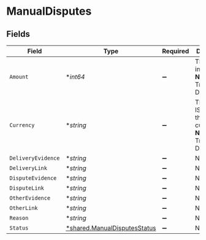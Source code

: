 # ManualDisputes


## Fields

| Field                                                                         | Type                                                                          | Required                                                                      | Description                                                                   | Example                                                                       |
| ----------------------------------------------------------------------------- | ----------------------------------------------------------------------------- | ----------------------------------------------------------------------------- | ----------------------------------------------------------------------------- | ----------------------------------------------------------------------------- |
| `Amount`                                                                      | **int64*                                                                      | :heavy_minus_sign:                                                            | The amount in cents. **Nullable** for Transactions Details.                   | 754                                                                           |
| `Currency`                                                                    | **string*                                                                     | :heavy_minus_sign:                                                            | The 3-digit ISO code for the currency. **Nullable** for Transactions Details. | USD                                                                           |
| `DeliveryEvidence`                                                            | **string*                                                                     | :heavy_minus_sign:                                                            | N/A                                                                           | Delivery Evidence                                                             |
| `DeliveryLink`                                                                | **string*                                                                     | :heavy_minus_sign:                                                            | N/A                                                                           | https://mystore.com/delivery/234563245                                        |
| `DisputeEvidence`                                                             | **string*                                                                     | :heavy_minus_sign:                                                            | N/A                                                                           | Dispute Evidence                                                              |
| `DisputeLink`                                                                 | **string*                                                                     | :heavy_minus_sign:                                                            | N/A                                                                           | https://mystore.com/receipts/234563245                                        |
| `OtherEvidence`                                                               | **string*                                                                     | :heavy_minus_sign:                                                            | N/A                                                                           | Other Evidence                                                                |
| `OtherLink`                                                                   | **string*                                                                     | :heavy_minus_sign:                                                            | N/A                                                                           | https://mystore.com/other/234563245                                           |
| `Reason`                                                                      | **string*                                                                     | :heavy_minus_sign:                                                            | N/A                                                                           | string                                                                        |
| `Status`                                                                      | [*shared.ManualDisputesStatus](../../models/shared/manualdisputesstatus.md)   | :heavy_minus_sign:                                                            | N/A                                                                           | pending                                                                       |